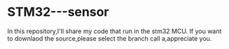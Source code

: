# STM32---sensor
In this repository,I'll share my code that run in the stm32 MCU.
If you want to downlaod the source,please select the branch call a,appreciate you.
